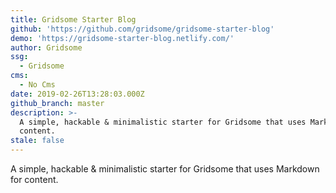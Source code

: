 ```yaml
---
title: Gridsome Starter Blog
github: 'https://github.com/gridsome/gridsome-starter-blog'
demo: 'https://gridsome-starter-blog.netlify.com/'
author: Gridsome
ssg:
  - Gridsome
cms:
  - No Cms
date: 2019-02-26T13:28:03.000Z
github_branch: master
description: >-
  A simple, hackable & minimalistic starter for Gridsome that uses Markdown for
  content.
stale: false
---
```


A simple, hackable & minimalistic starter for Gridsome that uses Markdown for content.

